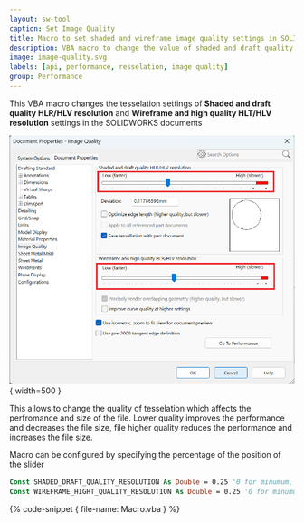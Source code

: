 ```yaml
---
layout: sw-tool
caption: Set Image Quality
title: Macro to set shaded and wireframe image quality settings in SOLIDWORKS document
description: VBA macro to change the value of shaded and draft quality HLR/HLV resolution and wireframe and high quality HLT/HLV resolution
image: image-quality.svg
labels: [api, performance, resselation, image quality]
group: Performance
---
```


This VBA macro changes the tesselation settings of **Shaded and draft quality HLR/HLV resolution** and **Wireframe and high quality HLT/HLV resolution** settings in the SOLIDWORKS documents

![Image Quality Document Options](image-quality-document-options.png){ width=500 }

This allows to change the quality of tesselation which affects the perfromance and size of the file. Lower quality improves the performance and decreases the file size, file higher quality reduces the performance and increases the file size.

Macro can be configured by specifying the percentage of the position of the slider

~~~ vb
Const SHADED_DRAFT_QUALITY_RESOLUTION As Double = 0.25 '0 for minumum, 1 for maximum, 0.5 for the middle position
Const WIREFRAME_HIGHT_QUALITY_RESOLUTION As Double = 0.25 '0 for minumum, 1 for maximum, 0.5 for the middle position
~~~

{% code-snippet { file-name: Macro.vba } %}